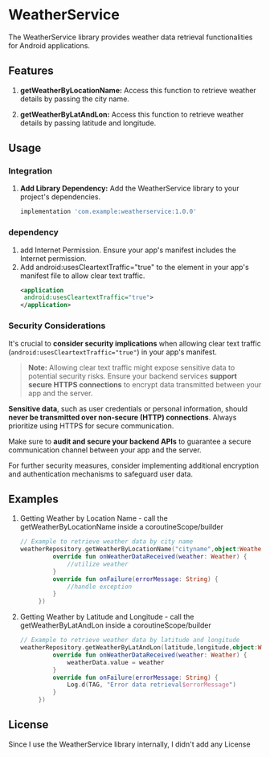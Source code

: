 # WeatherService

The WeatherService library provides weather data retrieval functionalities for Android applications.

## Features

1. **getWeatherByLocationName:**
   Access this function to retrieve weather details by passing the city name.

2. **getWeatherByLatAndLon:**
   Access this function to retrieve weather details by passing latitude and longitude.

## Usage

### Integration

1. **Add Library Dependency:**
   Add the WeatherService library to your project's dependencies.
   ```groovy
   implementation 'com.example:weatherservice:1.0.0'

### dependency
1. add Internet Permission. Ensure your app's manifest includes the Internet permission.
2. Add android:usesCleartextTraffic="true" to the <application> element in your app's manifest file to allow clear text traffic.
   ```xml
   <application
    android:usesCleartextTraffic="true">
   </application>

### Security Considerations

It's crucial to **consider security implications** when allowing clear text traffic (`android:usesCleartextTraffic="true"`) in your app's manifest.

> **Note:** Allowing clear text traffic might expose sensitive data to potential security risks. Ensure your backend services **support secure HTTPS connections** to encrypt data transmitted between your app and the server.

**Sensitive data**, such as user credentials or personal information, should **never be transmitted over non-secure (HTTP) connections**. Always prioritize using HTTPS for secure communication.

Make sure to **audit and secure your backend APIs** to guarantee a secure communication channel between your app and the server.

For further security measures, consider implementing additional encryption and authentication mechanisms to safeguard user data.

## Examples
1. Getting Weather by Location Name - call the getWeatherByLocationName inside a coroutineScope/builder
   ```kotlin
   // Example to retrieve weather data by city name
   weatherRepository.getWeatherByLocationName("cityname",object:WeatherListener{
            override fun onWeatherDataReceived(weather: Weather) {
                //utilize weather
            }
            override fun onFailure(errorMessage: String) {
                //handle exception
            }
        })
2. Getting Weather by Latitude and Longitude - call the getWeatherByLatAndLon inside a coroutineScope/builder
   ```kotlin
   // Example to retrieve weather data by latitude and longitude
   weatherRepository.getWeatherByLatAndLon(latitude,longitude,object:WeatherListener{
            override fun onWeatherDataReceived(weather: Weather) {
                weatherData.value = weather
            }
            override fun onFailure(errorMessage: String) {
                Log.d(TAG, "Error data retrieval$errorMessage")
            }
        })

## License
Since I use the WeatherService library internally, I didn't add any License